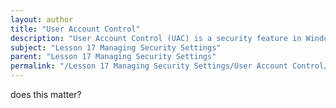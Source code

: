 ```yaml
---
layout: author
title: "User Account Control"
description: "User Account Control (UAC) is a security feature in Windows operating systems that helps prevent unauthorized changes to the system. It achieves this by prompting the user for permission or an administrator password before allowing potentially harmful actions to be executed. UAC reduces the impact of malware by ensuring that applications run with standard user privileges unless explicitly elevated, thereby protecting system integrity. It allows users to manage security settings for their accounts and control notifications about changes that require elevated permissions, making it an essential component of Windows security architecture."
subject: "Lesson 17 Managing Security Settings"
parent: "Lesson 17 Managing Security Settings"
permalink: "/Lesson 17 Managing Security Settings/User Account Control/"
---
```


does this matter?
